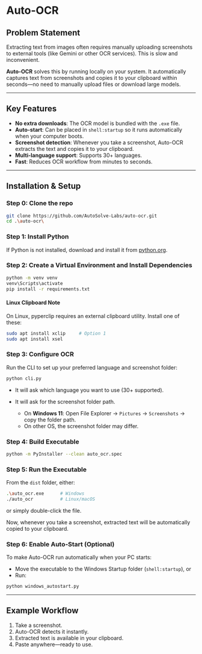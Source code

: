 # Auto-OCR

## Problem Statement

Extracting text from images often requires manually uploading screenshots to external tools (like Gemini or other OCR services). This is slow and inconvenient.

**Auto-OCR** solves this by running locally on your system. It automatically captures text from screenshots and copies it to your clipboard within seconds—no need to manually upload files or download large models.

---

## Key Features

* **No extra downloads**: The OCR model is bundled with the `.exe` file.
* **Auto-start**: Can be placed in `shell:startup` so it runs automatically when your computer boots.
* **Screenshot detection**: Whenever you take a screenshot, Auto-OCR extracts the text and copies it to your clipboard.
* **Multi-language support**: Supports 30+ languages.
* **Fast**: Reduces OCR workflow from minutes to seconds.

---

## Installation & Setup

### Step 0: Clone the repo
```bash
git clone https://github.com/AutoSolve-Labs/auto-ocr.git
cd .\auto-ocr\
```

### Step 1: Install Python

If Python is not installed, download and install it from [python.org](https://www.python.org/downloads/).

### Step 2: Create a Virtual Environment and Install Dependencies
```bash
python -m venv venv
venv\Scripts\activate
pip install -r requirements.txt
```
#### Linux Clipboard Note
On Linux, pyperclip requires an external clipboard utility. Install one of these:

```bash
sudo apt install xclip     # Option 1
sudo apt install xsel 
```


### Step 3: Configure OCR

Run the CLI to set up your preferred language and screenshot folder:

```bash
python cli.py
```

* It will ask which language you want to use (30+ supported).
* It will ask for the screenshot folder path.

  * On **Windows 11**: Open File Explorer → `Pictures` → `Screenshots` → copy the folder path.
  * On other OS, the screenshot folder may differ.

### Step 4: Build Executable

```bash
python -m PyInstaller --clean auto_ocr.spec
```

### Step 5: Run the Executable

From the `dist` folder, either:

```bash
.\auto_ocr.exe      # Windows
./auto_ocr          # Linux/macOS
```

or simply double-click the file.

Now, whenever you take a screenshot, extracted text will be automatically copied to your clipboard.

### Step 6: Enable Auto-Start (Optional)

To make Auto-OCR run automatically when your PC starts:

* Move the executable to the Windows Startup folder (`shell:startup`), or
* Run:

```bash
python windows_autostart.py
```

---

## Example Workflow

1. Take a screenshot.
2. Auto-OCR detects it instantly.
3. Extracted text is available in your clipboard.
4. Paste anywhere—ready to use.

